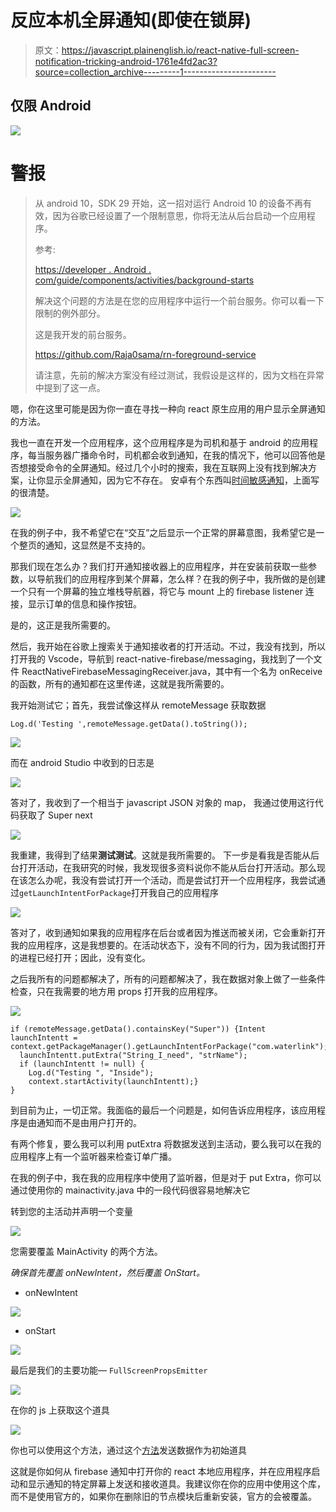 # 反应本机全屏通知(即使在锁屏)

> 原文：<https://javascript.plainenglish.io/react-native-full-screen-notification-tricking-android-1761e4fd2ac3?source=collection_archive---------1----------------------->

## 仅限 Android

![](img/f58ea9f2df340da0ede5ab837599c84d.png)

# 警报

> 从 android 10，SDK 29 开始，这一招对运行 Android 10 的设备不再有效，因为谷歌已经设置了一个限制意思，你将无法从后台启动一个应用程序。
> 
> 参考:
> 
> [https://developer . Android . com/guide/components/activities/background-starts](https://developer.android.com/guide/components/activities/background-starts)
> 
> 解决这个问题的方法是在您的应用程序中运行一个前台服务。你可以看一下限制的例外部分。
> 
> 这是我开发的前台服务。
> 
> https://github.com/Raja0sama/rn-foreground-service
> 
> 请注意，先前的解决方案没有经过测试，我假设是这样的，因为文档在异常中提到了这一点。

嗯，你在这里可能是因为你一直在寻找一种向 react 原生应用的用户显示全屏通知的方法。

我也一直在开发一个应用程序，这个应用程序是为司机和基于 android 的应用程序，每当服务器广播命令时，司机都会收到通知，在我的情况下，他可以回答他是否想接受命令的全屏通知。经过几个小时的搜索，我在互联网上没有找到解决方案，让你显示全屏通知，因为它不存在。
安卓有个东西叫[时间敏感通知](https://developer.android.com/training/notify-user/time-sensitive)，上面写的很清楚。

![](img/88d04ea4701483d76a9659e9d37b9dd6.png)

在我的例子中，我不希望它在“交互”之后显示一个正常的屏幕意图，我希望它是一个整页的通知，这显然是不支持的。

那我们现在怎么办？我们打开通知接收器上的应用程序，并在安装前获取一些参数，以导航我们的应用程序到某个屏幕，怎么样？在我的例子中，我所做的是创建一个只有一个屏幕的独立堆栈导航器，将它与 mount 上的 firebase listener 连接，显示订单的信息和操作按钮。

是的，这正是我所需要的。

然后，我开始在谷歌上搜索关于通知接收者的打开活动。不过，我没有找到，所以打开我的 Vscode，导航到 react-native-firebase/messaging，我找到了一个文件 ReactNativeFirebaseMessagingReceiver.java，其中有一个名为 onReceive 的函数，所有的通知都在这里传递，这就是我所需要的。

我开始测试它；首先，我尝试像这样从 remoteMessage 获取数据

```
Log.d('Testing ',remoteMessage.getData().toString());
```

![](img/c3b2ed4164d9c30074a28019bdfdcb64.png)

而在 android Studio 中收到的日志是

![](img/2701cfa0084b02c627729873670f9c87.png)

答对了，我收到了一个相当于 javascript JSON 对象的 map，
我通过使用这行代码获取了 Super next

![](img/0028ad795b6252c32926cabd581141bb.png)

我重建，我得到了结果**测试测试**。这就是我所需要的。
下一步是看我是否能从后台打开活动，在我研究的时候，我发现很多资料说你不能从后台打开活动。那么现在该怎么办呢，我没有尝试打开一个活动，而是尝试打开一个应用程序，我尝试通过`getLaunchIntentForPackage`打开我自己的应用程序

![](img/729bb5e6d47fd00a55438397ca2e9f74.png)

答对了，收到通知如果我的应用程序在后台或者因为推送而被关闭，它会重新打开我的应用程序，这是我想要的。在活动状态下，没有不同的行为，因为我试图打开的进程已经打开；因此，没有变化。

之后我所有的问题都解决了，所有的问题都解决了，我在数据对象上做了一些条件检查，只在我需要的地方用 props 打开我的应用程序。

![](img/137bb47cd9be060db463b5d269b70c1c.png)

```
if (remoteMessage.getData().containsKey("Super")) {Intent launchIntentt = context.getPackageManager().getLaunchIntentForPackage("com.waterlink");
  launchIntentt.putExtra("String_I_need", "strName");
  if (launchIntentt != null) {
    Log.d("Testing ", "Inside");
    context.startActivity(launchIntentt);}
}
```

到目前为止，一切正常。我面临的最后一个问题是，如何告诉应用程序，该应用程序是由通知而不是由用户打开的。

有两个修复，要么我可以利用 putExtra 将数据发送到主活动，要么我可以在我的应用程序上有一个监听器来检查订单广播。

在我的例子中，我在我的应用程序中使用了监听器，但是对于 put Extra，你可以通过使用你的 mainactivity.java 中的一段代码很容易地解决它

转到您的主活动并声明一个变量

![](img/309916e636a8983acc402bbdf408a343.png)

您需要覆盖 MainActivity 的两个方法。

*确保首先覆盖 onNewIntent，然后覆盖 OnStart。*

*   onNewIntent

![](img/8d6d71e943f7903cbd8b89e6bbad0f40.png)

*   onStart

![](img/d6423c8bc352f3bf20532377c69b168e.png)

最后是我们的主要功能— `FullScreenPropsEmitter`

![](img/0412f0c1c4588db7b1061d1884dc7163.png)

在你的 js 上获取这个道具

![](img/d59b73fb8804d1c76726353b5bfd2002.png)

你也可以使用这个方法，通过这个[方法](https://reactnative.dev/docs/communication-android)发送数据作为初始道具

这就是你如何从 firebase 通知中打开你的 react 本地应用程序，并在应用程序启动和显示通知的特定屏幕上发送和接收道具。我建议你在你的应用中使用这个库，而不是使用官方的，如果你在删除旧的节点模块后重新安装，官方的会被覆盖。